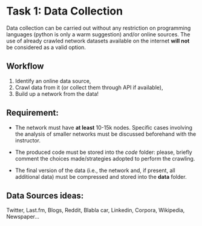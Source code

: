 # Task 1: Data Collection

Data collection can be carried out without any restriction on programming languages (python is only a warm suggestion) and/or online sources.
The use of already crawled network datasets available on the internet **will not** be considered as a valid option.

## Workflow

1. Identify an online data source,
2. Crawl data from it (or collect them through API if available),
3. Build up a network from the data!

## Requirement:
- The network must have **at least** 10-15k nodes. 
Specific cases involving the analysis of smaller networks must be discussed beforehand with the instructor.

- The produced code must be stored into the *code* folder: please, briefly comment the choices made/strategies adopted to perform the crawling.

- The final version of the data (i.e., the network and, if present, all additional data) must be compressed and stored into the **data** folder.

## Data Sources ideas:
Twitter, Last.fm, Blogs, Reddit, Blabla car, Linkedin, Corpora, Wikipedia, Newspaper...
